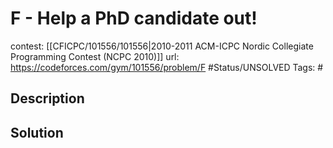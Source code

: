 # F - Help a PhD candidate out!

contest: [[CFICPC/101556/101556|2010-2011 ACM-ICPC Nordic Collegiate Programming Contest (NCPC 2010)]]
url: https://codeforces.com/gym/101556/problem/F
#Status/UNSOLVED
Tags: #

## Description

## Solution

